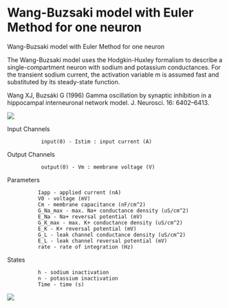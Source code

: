 # Wang-Buzsaki model with Euler Method for one neuron
Wang-Buzsaki model with Euler Method for one neuron

The Wang-Buzsaki model uses the Hodgkin-Huxley formalism to describe a single-compartment neuron with sodium and potassium conductances. For the transient sodium current, the activation variable m is assumed fast and substituted by its steady-state function.

Wang XJ, Buzsáki G (1996) Gamma oscillation by synaptic inhibition in a hippocampal interneuronal network model. J. Neurosci. 16: 6402–6413.


![](https://raw.githubusercontent.com/aliseif321/Wang-Buzsaki_model_with_Euler_Method_for_one_neuron/main/spike.png)



Input Channels

               input(0) - Istim : input current (A)
Output Channels

               output(0) - Vm : membrane voltage (V)
Parameters

              Iapp - applied current (nA)
              V0 - voltage (mV)
              Cm - membrane capacitance (nF/cm^2)
              G_Na_max - max. Na+ conductance density (uS/cm^2)
              E_Na - Na+ reversal potential (mV)
              G_K_max - max. K+ conductance density (uS/cm^2)
              E_K - K+ reversal potential (mV)
              G_L - leak channel conductance density (uS/cm^2)
              E_L - leak channel reversal potential (mV)
              rate - rate of integration (Hz)
States

              h - sodium inactivation
              n - potassium inactivation
              Time - time (s)
    
![](https://raw.githubusercontent.com/aliseif321/Wang-Buzsaki_model_with_Runge-Kutta_4th_Order_Method_for_one_neuron/main/Euler%20VS%20Runge-Kutta%204th%20Order%20.png)

